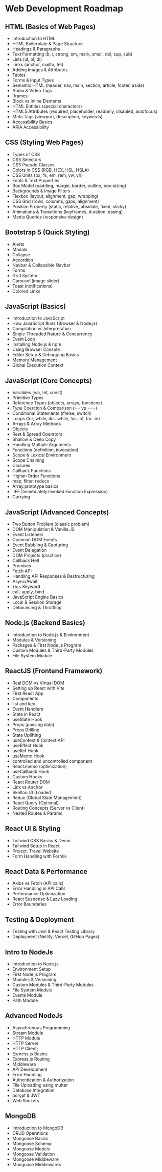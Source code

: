 # Web Development Roadmap

## HTML (Basics of Web Pages)

- Introduction to HTML
- HTML Boilerplate & Page Structure
- Headings & Paragraphs
- Text Formatting (b, i, strong, em, mark, small, del, sup, sub)
- Lists (ul, ol, dl)
- Links (anchor, mailto, tel)
- Adding Images & Attributes
- Tables
- Forms & Input Types
- Semantic HTML (header, nav, main, section, article, footer, aside)
- Audio & Video Tags
- Iframes
- Block vs Inline Elements
- HTML Entities (special characters)
- HTML5 Attributes (required, placeholder, readonly, disabled, autofocus)
- Meta Tags (viewport, description, keywords)
- Accessibility Basics
- ARIA Accessibility

## CSS (Styling Web Pages)

- Types of CSS
- CSS Selectors
- CSS Pseudo Classes
- Colors in CSS (RGB, HEX, HSL, HSLA)
- CSS Units (px, %, em, rem, vw, vh)
- Fonts & Text Properties
- Box Model (padding, margin, border, outline, box-sizing)
- Backgrounds & Image Filters
- Flexbox (layout, alignment, gap, wrapping)
- CSS Grid (rows, columns, gaps, alignment)
- Position Property (static, relative, absolute, fixed, sticky)
- Animations & Transitions (keyframes, duration, easing)
- Media Queries (responsive design)

## Bootstrap 5 (Quick Styling)

- Alerts
- Modals
- Collapse
- Accordion
- Navbar & Collapsible Navbar
- Forms
- Grid System
- Carousel (image slider)
- Toast (notifications)
- Colored Links

## JavaScript (Basics)

- Introduction to JavaScript
- How JavaScript Runs (Browser & Node.js)
- Compilation vs Interpretation
- Single-Threaded Nature & Concurrency
- Event Loop
- Installing Node.js & npm
- Using Browser Console
- Editor Setup & Debugging Basics
- Memory Management
- Global Execution Context

## JavaScript (Core Concepts)

- Variables (var, let, const)
- Primitive Types
- Reference Types (objects, arrays, functions)
- Type Coercion & Comparison (== vs ===)
- Conditional Statements (if/else, switch)
- Loops (for, while, do…while, for…of, for…in)
- Arrays & Array Methods
- Objects
- Rest & Spread Operators
- Shallow & Deep Copy
- Handling Multiple Arguments
- Functions (definition, invocation)
- Scope & Lexical Environment
- Scope Chaining
- Closures
- Callback Functions
- Higher-Order Functions
- map, filter, reduce
- Array.prototype basics
- IIFE (Immediately Invoked Function Expression)
- Currying

## JavaScript (Advanced Concepts)

- Two Button Problem (classic problem)
- DOM Manipulation & Vanilla JS
- Event Listeners
- Common DOM Events
- Event Bubbling & Capturing
- Event Delegation
- DOM Projects (practice)
- Callback Hell
- Promises
- Fetch API
- Handling API Responses & Destructuring
- Async/Await
- `this` Keyword
- call, apply, bind
- JavaScript Engine Basics
- Local & Session Storage
- Debouncing & Throttling

## Node.js (Backend Basics)

- Introduction to Node.js & Environment
- Modules & Versioning
- Packages & First Node.js Program
- Custom Modules & Third-Party Modules
- File System Module

## ReactJS (Frontend Framework)

- Real DOM vs Virtual DOM
- Setting up React with Vite
- First React App
- Components
- list and key
- Event Handlers
- State in React
- useState Hook
- Props (passing data)
- Props Drilling
- State Uplifting
- useContext & Context API
- useEffect Hook
- useRef Hook
- useMemo Hook
- controlled and uncontrolled component
- React.memo (optimization)
- useCallback Hook
- Custom Hooks
- React Router DOM
- Link vs Anchor
- Skelton UI (Loader)
- Redux (Global State Management)
- React Query (Optional)
- Routing Concepts (Server vs Client)
- Nested Routes & Params

## React UI & Styling

- Tailwind CSS Basics & Demo
- Tailwind Setup in React
- Project: Travel Website
- Form Handling with Formik

## React Data & Performance

- Axios vs Fetch (API calls)
- Error Handling in API Calls
- Performance Optimization
- React Suspense & Lazy Loading
- Error Boundaries

## Testing & Deployment

- Testing with Jest & React Testing Library
- Deployment (Netlify, Vercel, GitHub Pages)

## Intro to NodeJs

- Introduction to Node.js
- Environment Setup
- First Node.js Program
- Modules & Versioning
- Custom Modules & Third-Party Modules
- File System Module
- Events Module
- Path Module

## Advanced NodeJs

- Asynchronous Programming
- Stream Module
- HTTP Module
- HTTP Server
- HTTP Client;
- Express.js Basics
- Express.js Routing
- Middleware
- API Development
- Error Handling
- Authentication & Authorization
- File Uploading using multer
- Database Integration
- bcrypt & JWT
- Web Sockets

## MongoDB

- Introduction to MongoDB
- CRUD Operations
- Mongoose Basics
- Mongoose Schema
- Mongoose Models
- Mongoose Validation
- Mongoose Middleware
- Mongoose Middlewares
